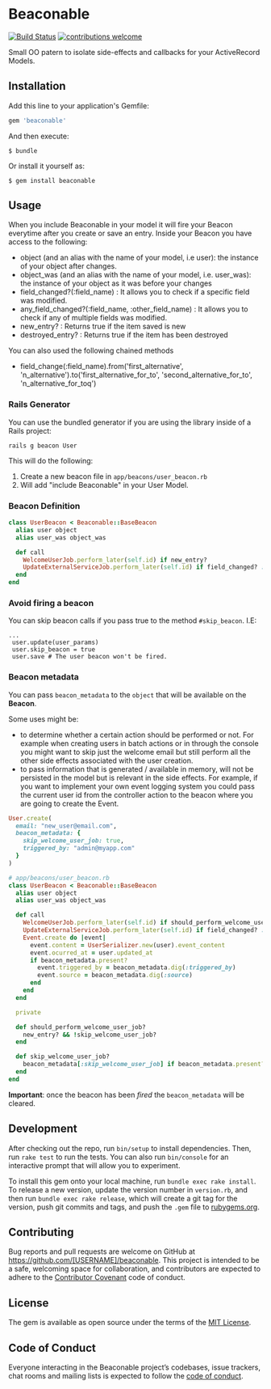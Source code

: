 # Beaconable

[![Build Status](https://travis-ci.org/Lastimoso/beaconable.svg?branch=master)](https://travis-ci.org/Lastimoso/beaconable) [![contributions welcome](https://img.shields.io/badge/contributions-welcome-brightgreen.svg?style=flat)](https://github.com/dwyl/esta/issues)

Small OO patern to isolate side-effects and callbacks for your ActiveRecord Models.

## Installation

Add this line to your application's Gemfile:

```ruby
gem 'beaconable'
```

And then execute:

    $ bundle

Or install it yourself as:

    $ gem install beaconable

## Usage
When you include Beaconable in your model it will fire your Beacon everytime after you create or save an entry. Inside your Beacon you have access to the following:

- object (and an alias with the name of your model, i.e user): the instance of your object after changes.
- object_was (and an alias with the name of your model, i.e. user_was): the instance of your object as it was before your changes
- field_changed?(:field_name) : It allows you to check if a specific field was modified.
- any_field_changed?(:field_name, :other_field_name) : It allows you to check if any of multiple fields was modified.
- new_entry? : Returns true if the item saved is new
- destroyed_entry? :  Returns true if the item has been destroyed

You can also used the following chained methods
- field_change(:field_name).from('first_alternative', 'n_alternative').to('first_alternative_for_to', 'second_alternative_for_to', 'n_alternative_for_toq')

### Rails Generator
You can use the bundled generator if you are using the library inside of
a Rails project:

    rails g beacon User

This will do the following:
1. Create a new beacon file in `app/beacons/user_beacon.rb`
2. Will add "include Beaconable" in your User Model.


### Beacon Definition

```ruby
class UserBeacon < Beaconable::BaseBeacon
  alias user object
  alias user_was object_was

  def call
    WelcomeUserJob.perform_later(self.id) if new_entry?
    UpdateExternalServiceJob.perform_later(self.id) if field_changed? :email
  end
end
```

### Avoid firing a beacon

You can skip beacon calls if you pass true to the method `#skip_beacon`. I.E:
```
...
 user.update(user_params)
 user.skip_beacon = true
 user.save # The user beacon won't be fired.
```

### Beacon metadata

You can pass `beacon_metadata` to the `object` that will be available on the **Beacon**.

Some uses might be:

- to determine whether a certain action should be performed or not. For example when creating users in batch actions or in through the console you might want to skip just the welcome email but still perform all the other side effects associated with the user creation.
- to pass information that is generated / available in memory, will not be persisted in the model but is relevant in the side effects. For example, if you want to implement your own event logging system you could pass the current user id from the controller action to the beacon where you are going to create the Event.

```ruby
User.create(
  email: "new_user@email.com",
  beacon_metadata: {
    skip_welcome_user_job: true,
    triggered_by: "admin@myapp.com"
  }
)

# app/beacons/user_beacon.rb
class UserBeacon < Beaconable::BaseBeacon
  alias user object
  alias user_was object_was

  def call
    WelcomeUserJob.perform_later(self.id) if should_perform_welcome_user_job?
    UpdateExternalServiceJob.perform_later(self.id) if field_changed? :email
    Event.create do |event|
      event.content = UserSerializer.new(user).event_content
      event.ocurred_at = user.updated_at
      if beacon_metadata.present?
        event.triggered_by = beacon_metadata.dig(:triggered_by)
        event.source = beacon_metadata.dig(:source)
      end
    end
  end

  private

  def should_perform_welcome_user_job?
    new_entry? && !skip_welcome_user_job?
  end

  def skip_welcome_user_job?
    beacon_metadata[:skip_welcome_user_job] if beacon_metadata.present?
  end
end
```

**Important**: once the beacon has been _fired_ the `beacon_metadata` will be cleared.

## Development

After checking out the repo, run `bin/setup` to install dependencies. Then, run `rake test` to run the tests. You can also run `bin/console` for an interactive prompt that will allow you to experiment.

To install this gem onto your local machine, run `bundle exec rake install`. To release a new version, update the version number in `version.rb`, and then run `bundle exec rake release`, which will create a git tag for the version, push git commits and tags, and push the `.gem` file to [rubygems.org](https://rubygems.org).

## Contributing

Bug reports and pull requests are welcome on GitHub at https://github.com/[USERNAME]/beaconable. This project is intended to be a safe, welcoming space for collaboration, and contributors are expected to adhere to the [Contributor Covenant](http://contributor-covenant.org) code of conduct.

## License

The gem is available as open source under the terms of the [MIT License](https://opensource.org/licenses/MIT).

## Code of Conduct

Everyone interacting in the Beaconable project’s codebases, issue trackers, chat rooms and mailing lists is expected to follow the [code of conduct](https://github.com/[USERNAME]/beaconable/blob/master/CODE_OF_CONDUCT.md).
